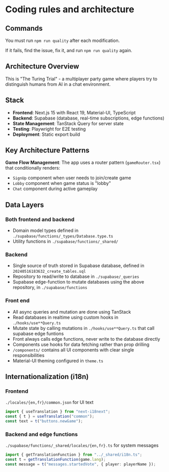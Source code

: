 # Coding rules and architecture

## Commands

You must run `npm run quality` after each modification.

If it fails, find the issue, fix it, and run `npm run quality` again.

## Architecture Overview

This is "The Turing Trial" - a multiplayer party game where players try to distinguish humans from AI in a chat environment.

## Stack

- **Frontend**: Next.js 15 with React 19, Material-UI, TypeScript
- **Backend**: Supabase (database, real-time subscriptions, edge functions)
- **State Management**: TanStack Query for server state
- **Testing**: Playwright for E2E testing
- **Deployment**: Static export build

## Key Architecture Patterns

**Game Flow Management**: The app uses a router pattern (`gameRouter.tsx`) that conditionally renders:

- `SignUp` component when user needs to join/create game
- `Lobby` component when game status is "lobby"
- `Chat` component during active gameplay

## Data Layers

### Both frontend and backend

- Domain model types defined in `./supabase/functions/_types/Database.type.ts`
- Utility functions in `./supabase/functions/_shared/`

### Backend

- Single source of truth stored in Supabase database, defined in `20240516183632_create_tables.sql`
- Repository to read/write to database in `./supabase/_queries`
- Supabase edge-function to mutate databases using the above repository, in `./supabase/functions`

### Front end

- All async queries and mutation are done using TanStack
- Read databases in realtime using custom hooks in `./hooks/use**Query.ts`
- Mutate state by calling mutations in `./hooks/use**Query.ts` that call supabase edge funtions
- Front always calls edge functions, never write to the database directly
- Components use hooks for data fetching rather than prop drilling
- `/components/` contains all UI components with clear single responsibilities
- Material-UI theming configured in `theme.ts`

## Internationalization (i18n)

### Frontend

`./locales/{en,fr}/common.json` for UI text

```typescript
import { useTranslation } from "next-i18next";
const { t } = useTranslation("common");
const text = t("buttons.newGame");
```

### Backend and edge functions

`./supabase/functions/_shared/locales/{en,fr}.ts` for system messages

```typescript
import { getTranslationFunction } from "../_shared/i18n.ts";
const t = getTranslationFunction(game.lang);
const message = t("messages.startedVote", { player: playerName });
```
